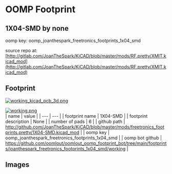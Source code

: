 # OOMP Footprint  
## 1X04-SMD  by none  
  
oomp key: oomp_joanthespark_freetronics_footprints_1x04_smd  
  
source repo at: [http://gitlab.com/JoanTheSpark/KiCAD/blob/master/mods/RF.pretty/XMIT.kicad_mod](http://gitlab.com/JoanTheSpark/KiCAD/blob/master/mods/RF.pretty/XMIT.kicad_mod)  
## Footprint  
  
[![working_kicad_pcb_3d.png](working_kicad_pcb_3d_600.png)](working_kicad_pcb_3d.png)  
  
[![working.png](working_600.png)](working.png)  
| name | value | 
| --- | --- | 
| footprint name | 1X04-SMD | 
| footprint description | None | 
| number of pads | 6 | 
| github path | http://github.com/JoanTheSpark/KiCAD/blob/master/mods/freetronics_footprints.pretty/1X04-SMD.kicad_mod | 
| oomp key | oomp_joanthespark_freetronics_footprints_1x04_smd | 
| oomp bot github | https://github.com/oomlout/oomlout_oomp_footprint_bot/tree/main/footprints/joanthespark_freetronics_footprints_1x04_smd/working | 
## Images  
